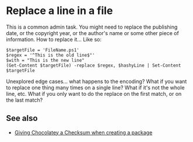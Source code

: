 # Replace a line in a file

This is a common admin task. You might need to replace the publishing date, or the copyright year, or the author's name or some other piece of information. How to replace it... Like so:


    $targetFile = 'FileName.ps1'
    $regex = '^This is the old line$"' 
    $with = "This is the new line"
    (Get-Content $targetFile) -replace $regex, $hashyLine | Set-Content $targetFile

Unexplored edge cases... what happens to the encoding? What if you want to replace one thing many times on a single line? What if it's not the whole line, etc. What if you only want to do the replace on the first match, or on the last match?

## See also

 * [Giving Chocolatey a Checksum when creating a package](../chocolatey/specify_checksum_for_chocolatey.md)